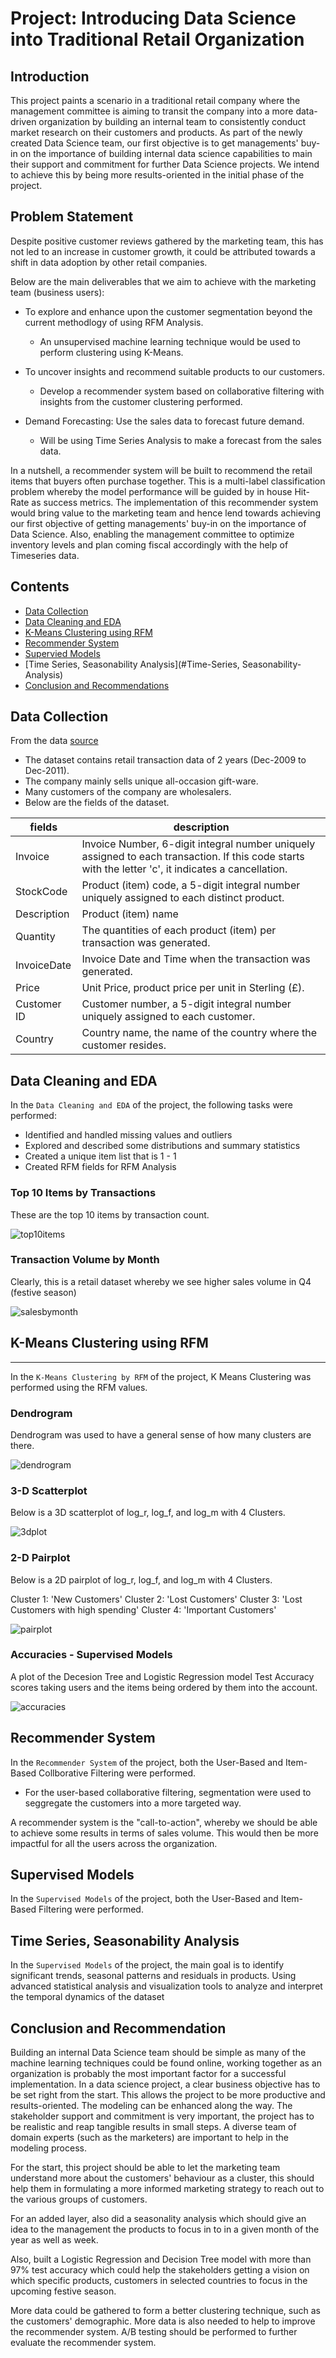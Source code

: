 # Project: Introducing Data Science into Traditional Retail Organization

## Introduction

This project paints a scenario in a traditional retail company where the management committee is aiming to transit the company into a more data-driven organization by building an internal team to consistently conduct market research on their customers and products. As part of the newly created Data Science team, our first objective is to get managements' buy-in on the importance of building internal data science capabilities to main their support and commitment for further Data Science projects. We intend to achieve this by being more results-oriented in the initial phase of the project.

## Problem Statement
Despite positive customer reviews gathered by the marketing team, this has not led to an increase in customer growth, it could be attributed towards a shift in data adoption by other retail companies.

Below are the main deliverables that we aim to achieve with the marketing team (business users):
- To explore and enhance upon the customer segmentation beyond the current methodlogy of using RFM Analysis.
    - An unsupervised machine learning technique would be used to perform clustering using K-Means.

- To uncover insights and recommend suitable products to our customers.
    - Develop a recommender system based on collaborative filtering with insights from the customer clustering performed.

- Demand Forecasting: Use the sales data to forecast future demand.
    - Will be using Time Series Analysis to make a forecast from the sales data.

In a nutshell, a recommender system will be built to recommend the retail items that buyers often purchase together. This is a multi-label classification problem whereby the model performance will be guided by in house Hit-Rate as success metrics. The implementation of this recommender system would bring value to the marketing team and hence lend towards achieving our first objective of getting managements' buy-in on the importance of Data Science. Also, enabling the management committee to optimize inventory levels and plan coming fiscal accordingly with the help of Timeseries data.

## Contents

- [Data Collection](#Data-Collection)
- [Data Cleaning and EDA](#Data-Cleaning-and-EDA)
- [K-Means Clustering using RFM](#K-Means-Clustering-using-RFM)
- [Recommender System](#Recommender-System)
- [Supervied Models](#Supervised-Models)
- [Time Series, Seasonability Analysis](#Time-Series, Seasonability-Analysis)
- [Conclusion and Recommendations](#Conclusion-and-Recommendations)

## Data Collection

From the data [source](https://archive.ics.uci.edu/ml/datasets/Online+Retail+II)
- The dataset contains retail transaction data of 2 years (Dec-2009 to Dec-2011).
- The company mainly sells unique all-occasion gift-ware.
- Many customers of the company are wholesalers.
- Below are the fields of the dataset. 

| fields | description |
| --- | --- |
|Invoice| Invoice Number, 6-digit integral number uniquely assigned to each transaction. If this code starts with the letter 'c', it indicates a cancellation.|
|StockCode| Product (item) code, a 5-digit integral number uniquely assigned to each distinct product.|
|Description| Product (item) name|
|Quantity| The quantities of each product (item) per transaction was generated.|
|InvoiceDate|  Invoice Date and Time when the transaction was generated. |
|Price| Unit Price, product price per unit in Sterling (£).|
|Customer ID| Customer number, a 5-digit integral number uniquely assigned to each customer.|
|Country| Country name, the name of the country where the customer resides.|


## Data Cleaning and EDA

In the `Data Cleaning and EDA` of the project, the following tasks were performed:
- Identified and handled missing values and outliers
- Explored and described some distributions and summary statistics
- Created a unique item list that is 1 - 1
- Created RFM fields for RFM Analysis

### Top 10 Items by Transactions
These are the top 10 items by transaction count. 

![top10items](https://git.generalassemb.ly/harnishshah25/Capstone---Recommender-System/blob/master/images/top10items.png)
    
### Transaction Volume by Month
Clearly, this is a retail dataset whereby we see higher sales volume in Q4 (festive season)

![salesbymonth](https://git.generalassemb.ly/harnishshah25/Capstone---Recommender-System/blob/master/images/salesbymonth.png)

## K-Means Clustering using RFM
---
In the `K-Means Clustering by RFM` of the project, K Means Clustering was performed using the RFM values.

### Dendrogram
Dendrogram was used to have a general sense of how many clusters are there.

![dendrogram](https://git.generalassemb.ly/harnishshah25/Capstone---Recommender-System/blob/master/images/dendrogram.png)

### 3-D Scatterplot 
Below is a 3D scatterplot of log_r, log_f, and log_m with 4 Clusters.

![3dplot](https://git.generalassemb.ly/harnishshah25/Capstone---Recommender-System/blob/master/images/3dplot.png)

### 2-D Pairplot
Below is a 2D pairplot of log_r, log_f, and log_m with 4 Clusters. 

Cluster 1: 'New Customers'
Cluster 2: 'Lost Customers'
Cluster 3: 'Lost Customers with high spending'
Cluster 4: 'Important Customers'

![pairplot](https://git.generalassemb.ly/harnishshah25/Capstone---Recommender-System/blob/master/images/pairplot.png)

### Accuracies - Supervised Models
A plot of the Decesion Tree and Logistic Regression model Test Accuracy scores taking users and the items being ordered by them into the account. 

![accuracies](https://git.generalassemb.ly/harnishshah25/Capstone---Recommender-System/blob/master/images/supervisedmodelaccuracies.png)

## Recommender System

In the `Recommender System` of the project, both the User-Based and Item-Based Collborative Filtering were performed. 
- For the user-based collaborative filtering, segmentation were used to seggregate the customers into a more targeted way.

A recommender system is the "call-to-action", whereby we should be able to achieve some results in terms of sales volume. This would then be more impactful for all the users across the organization.

## Supervised Models

In the `Supervised Models` of the project, both the User-Based and Item-Based Filtering were performed. 

## Time Series, Seasonability Analysis

In the `Supervised Models` of the project, the main goal is to identify significant trends, seasonal patterns and residuals in products. Using advanced statistical analysis and visualization tools to analyze and interpret the temporal dynamics of the dataset

## Conclusion and Recommendation

Building an internal Data Science team should be simple as many of the machine learning techniques could be found online, working together as an organization is probably the most important factor for a successful implementation. In a data science project, a clear business objective has to be set right from the start. This allows the project to be more productive and results-oriented. The modeling can be enhanced along the way. The stakeholder support and commitment is very important, the project has to be realistic and reap tangible results in small steps. A diverse team of domain experts (such as the marketers) are important to help in the modeling process. 

For the start, this project should be able to let the marketing team understand more about the customers' behaviour as a cluster, this should help them in formulating a more informed marketing strategy to reach out to the various groups of customers. 

For an added layer, also did a seasonality analysis which should give an idea to the management the products to focus in to in a given month of the year as well as week. 

Also, built a Logistic Regression and Decision Tree model with more than 97% test accuracy which could help the stakeholders getting a vision on which specific products, customers in selected countries to focus in the upcoming festive season. 

More data could be gathered to form a better clustering technique, such as the customers' demographic. More data is also needed to help to improve the recommender system. A/B testing should be performed to further evaluate the recommender system. 

